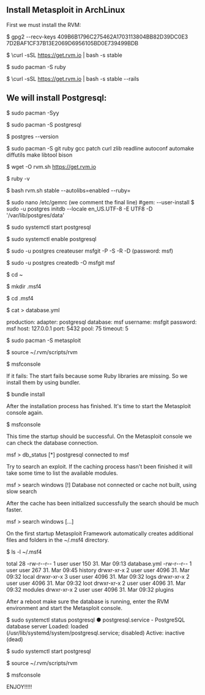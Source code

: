 Install Metasploit in ArchLinux
-------------------------------
First we must install the RVM:

$ gpg2 --recv-keys 409B6B1796C275462A1703113804BB82D39DC0E3 7D2BAF1CF37B13E2069D6956105BD0E739499BDB

$ \curl -sSL https://get.rvm.io | bash -s stable

$ sudo pacman -S ruby

$ \curl -sSL https://get.rvm.io | bash -s stable --rails

We will install Postgresql:
---------------------------

$ sudo pacman -Syy

$ sudo pacman -S postgresql

$ postgres --version

$ sudo pacman -S git ruby gcc patch curl zlib readline autoconf automake diffutils make libtool bison

$ wget -O rvm.sh https://get.rvm.io

$ ruby -v

$ bash rvm.sh stable --autolibs=enabled --ruby=<ruby version>
  
$ sudo nano /etc/gemrc (we comment the final line)
    #gem: --user-install
$ sudo -u postgres initdb --locale en_US.UTF-8 -E UTF8 -D '/var/lib/postgres/data'

$ sudo systemctl start postgresql

$ sudo systemctl enable postgresql

$ sudo -u postgres createuser msfgit -P -S -R -D
(password: msf)

$ sudo -u postgres createdb -O msfgit msf

$ cd ~

$ mkdir .msf4

$ cd .msf4

$ cat > database.yml

production:
   adapter: postgresql
   database: msf
   username: msfgit
   password: msf
   host: 127.0.0.1
   port: 5432
   pool: 75
   timeout: 5
   
$ sudo pacman -S metasploit

$ source ~/.rvm/scripts/rvm

$ msfconsole


If it fails: The start fails because some Ruby libraries are missing. So we install them by using bundler.

$ bundle install

After the installation process has finished. It's time to start the Metasploit console again.

$ msfconsole

This time the startup should be successful. On the Metasploit console we can check the database connection.

msf > db_status
[*] postgresql connected to msf

Try to search an exploit. If the caching process hasn't been finished it will take some time to list the available modules.

msf > search windows
[!] Database not connected or cache not built, using slow search

After the cache has been initialized successfully the search should be much faster.

msf > search windows
[...]

On the first startup Metasploit Framework automatically creates additional files and folders in the ~/.msf4 directory.

$ ls -l ~/.msf4

total 28
-rw-r--r-- 1 user user  150 31. Mar 09:13 database.yml
-rw-r--r-- 1 user user  267 31. Mar 09:45 history
drwxr-xr-x 2 user user 4096 31. Mar 09:32 local
drwxr-xr-x 3 user user 4096 31. Mar 09:32 logs
drwxr-xr-x 2 user user 4096 31. Mar 09:32 loot
drwxr-xr-x 2 user user 4096 31. Mar 09:32 modules
drwxr-xr-x 2 user user 4096 31. Mar 09:32 plugins

After a reboot make sure the database is running, enter the RVM environment and start the Metasploit console.

$ sudo systemctl status postgresql
● postgresql.service - PostgreSQL database server
   Loaded: loaded (/usr/lib/systemd/system/postgresql.service; disabled)
   Active: inactive (dead)
   
$ sudo systemctl start postgresql

$ source ~/.rvm/scripts/rvm

$ msfconsole


ENJOY!!!!!
